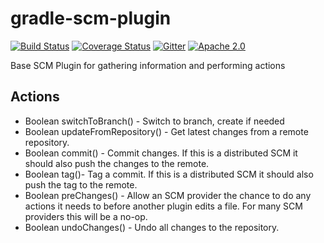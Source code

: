 gradle-scm-plugin
=================
[![Build Status](https://travis-ci.org/nebula-plugins/gradle-scm-plugin.svg?branch=master)](https://travis-ci.org/nebula-plugins/gradle-scm-plugin)
[![Coverage Status](https://coveralls.io/repos/nebula-plugins/gradle-scm-plugin/badge.svg?branch=masterservice=github)](https://coveralls.io/github/nebula-plugins/gradle-scm-plugin?branch=master)
[![Gitter](https://badges.gitter.im/Join%20Chat.svg)](https://gitter.im/nebula-plugins/gradle-scm-plugin?utm_source=badgeutm_medium=badgeutm_campaign=pr-badge)
[![Apache 2.0](https://img.shields.io/github/license/nebula-plugins/gradle-scm-plugin.svg)](http://www.apache.org/licenses/LICENSE-2.0)


Base SCM Plugin for gathering information and performing actions

Actions
-------

* Boolean switchToBranch() - Switch to branch, create if needed
* Boolean updateFromRepository() - Get latest changes from a remote repository.
* Boolean commit() - Commit changes. If this is a distributed SCM it should also push the changes to the remote.
* Boolean tag()- Tag a commit. If this is a distributed SCM it should also push the tag to the remote.
* Boolean preChanges() - Allow an SCM provider the chance to do any actions it needs to before another plugin edits a file. For many SCM providers this will be a no-op.
* Boolean undoChanges() - Undo all changes to the repository.

